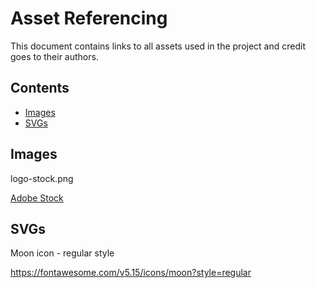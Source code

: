 # Asset Referencing

This document contains links to all assets used in the project and credit goes to their authors.

## Contents

- [Images](#images)
- [SVGs](#svgs)

## Images

logo-stock.png

[Adobe Stock](https://stock.adobe.com/search?k=placeholder&asset_id=248426448)

## SVGs

Moon icon - regular style

https://fontawesome.com/v5.15/icons/moon?style=regular